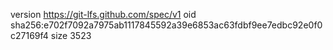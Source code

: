 version https://git-lfs.github.com/spec/v1
oid sha256:e702f7092a7975ab1117845592a39e6853ac63fdbf9ee7edbc92e0f0c27169f4
size 3523
